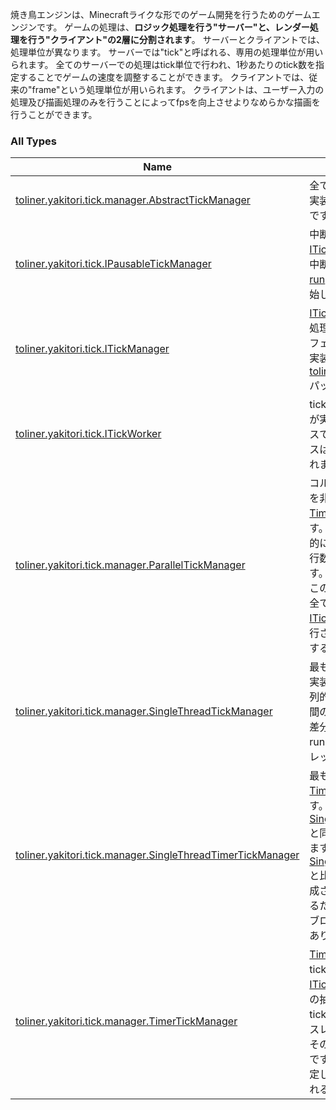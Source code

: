 

焼き鳥エンジンは、Minecraftライクな形でのゲーム開発を行うためのゲームエンジンです。
ゲームの処理は、**ロジック処理を行う"サーバー"と、レンダー処理を行う"クライアント"の2層に分割されます**。
サーバーとクライアントでは、処理単位が異なります。
サーバーでは"tick"と呼ばれる、専用の処理単位が用いられます。
全てのサーバーでの処理はtick単位で行われ、1秒あたりのtick数を指定することでゲームの速度を調整することができます。
クライアントでは、従来の"frame"という処理単位が用いられます。
クライアントは、ユーザー入力の処理及び描画処理のみを行うことによってfpsを向上させよりなめらかな描画を行うことができます。

### All Types

| Name | Summary |
|---|---|
| [toliner.yakitori.tick.manager.AbstractTickManager](../toliner.yakitori.tick.manager/-abstract-tick-manager/index.md) | 全ての[ITickManager](../toliner.yakitori.tick/-i-tick-manager/index.md)の標準実装の基底となる抽象クラスです。 |
| [toliner.yakitori.tick.IPausableTickManager](../toliner.yakitori.tick/-i-pausable-tick-manager/index.md) | 中断と再開が可能な[ITickManager](../toliner.yakitori.tick/-i-tick-manager/index.md)です。 途中で中断する可能性がある場合、[run](../toliner.yakitori.tick/-i-tick-manager/run.md)ではなく[start](../toliner.yakitori.tick/-i-pausable-tick-manager/start.md)を使って開始してください。 |
| [toliner.yakitori.tick.ITickManager](../toliner.yakitori.tick/-i-tick-manager/index.md) | [ITickWorker](../toliner.yakitori.tick/-i-tick-worker/index.md)を管理し、tick処理を司るクラスのインターフェースです。 全ての標準実装は[toliner.yakitori.tick.manager](../toliner.yakitori.tick.manager/index.md)パッケージに存在します。 |
| [toliner.yakitori.tick.ITickWorker](../toliner.yakitori.tick/-i-tick-worker/index.md) | tick処理を行うオブジェクトが実装すべきインターフェースです。 全てのインスタンスは[ITickManager](../toliner.yakitori.tick/-i-tick-manager/index.md)で管理されます。 |
| [toliner.yakitori.tick.manager.ParallelTickManager](../toliner.yakitori.tick.manager/-parallel-tick-manager/index.md) | コルーチンを用いてtick処理を非同期的に処理する[TimerTickManager](../toliner.yakitori.tick.manager/-timer-tick-manager/index.md)の実装です。 全てのtick処理は非同期的に処理されます。 同時実行数は実行環境に依存します。 実行順序は不定です。 このクラスを利用する場合、全ての管理対象となる[ITickWorker](../toliner.yakitori.tick/-i-tick-worker/index.md)は非同期的に実行されることを留意して作成する必要があります。 |
| [toliner.yakitori.tick.manager.SingleThreadTickManager](../toliner.yakitori.tick.manager/-single-thread-tick-manager/index.md) | 最も単純な[ITickManager](../toliner.yakitori.tick/-i-tick-manager/index.md)の実装です。 全ての処理は直列的に行われます。 tick処理間の間隔は、システム時間の差分を用いて管理されます。 runメソッドは実行されたスレッドで処理を開始します。 |
| [toliner.yakitori.tick.manager.SingleThreadTimerTickManager](../toliner.yakitori.tick.manager/-single-thread-timer-tick-manager/index.md) | 最も単純な[TimerTickManager](../toliner.yakitori.tick.manager/-timer-tick-manager/index.md)の実装です。 [SingleThreadTickManager](../toliner.yakitori.tick.manager/-single-thread-tick-manager/index.md)と同じ方法でtick処理を行います。 [SingleThreadTickManager](../toliner.yakitori.tick.manager/-single-thread-tick-manager/index.md)と比べて、 [Timer](http://docs.oracle.com/javase/8/docs/api/java/util/Timer.html)によって生成されたスレッドで実行されるため、呼び出しスレッドをブロックしないという利点があります。 |
| [toliner.yakitori.tick.manager.TimerTickManager](../toliner.yakitori.tick.manager/-timer-tick-manager/index.md) | [Timer](http://docs.oracle.com/javase/8/docs/api/java/util/Timer.html)を用いて、より厳密にtickの処理時間を管理する[ITickManager](../toliner.yakitori.tick/-i-tick-manager/index.md)の実装のための抽象クラスです。 全てのtick処理はTimerによって別スレッドで実行されます。 そのため、停止・再開が可能です。 [tps](../toliner.yakitori.tick.manager/-abstract-tick-manager/tps.md)は、tickRateで指定した回数、tick処理が行われるごとに更新されます。 |
